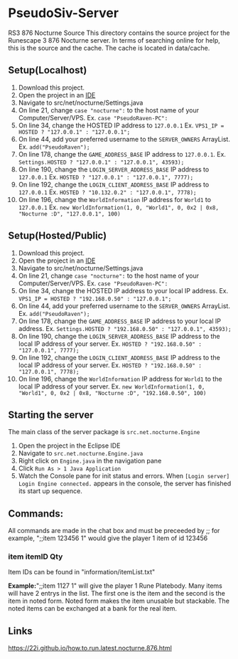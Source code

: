 # PseudoSiv-Server
RS3 876 Nocturne Source
This directory contains the source project for the Runescape 3 876 Nocturne server. In terms of searching online for help, this is the source and the cache. The cache is located in data/cache.

## Setup(Localhost)
1. Download this project.
2. Open the project in an [IDE](https://www.eclipse.org/downloads/)
3. Navigate to src/net/nocturne/Settings.java
4. On line 21, change `case "nocturne":` to the host name of your Computer/Server/VPS. Ex. `case "PseudoRaven-PC":`
5. On line 34, change the HOSTED IP address to `127.0.0.1` Ex. `VPS1_IP = HOSTED ? "127.0.0.1" : "127.0.0.1";`
6. On line 44, add your preferred username to the `SERVER_OWNERS` ArrayList. Ex. `add("PseudoRaven");`
7. On line 178, change the `GAME_ADDRESS_BASE` IP address to `127.0.0.1`. Ex. `Settings.HOSTED ? "127.0.0.1" : "127.0.0.1", 43593);`
8. On line 190, change the `LOGIN_SERVER_ADDRESS_BASE` IP address to `127.0.0.1` Ex. `HOSTED ? "127.0.0.1" : "127.0.0.1", 7777);`
9. On line 192, change the `LOGIN_CLIENT_ADDRESS_BASE` IP address to `127.0.0.1` Ex. `HOSTED ? "10.132.0.2" : "127.0.0.1", 7778);`
10. On line 196, change the `WorldInformation` IP address for `World1` to `127.0.0.1` Ex. `new WorldInformation(1, 0, "World1", 0, 0x2 | 0x8, "Nocturne :D", "127.0.0.1", 100)`

## Setup(Hosted/Public)
1. Download this project.
2. Open the project in an [IDE](https://www.eclipse.org/downloads/)
3. Navigate to src/net/nocturne/Settings.java
4. On line 21, change `case "nocturne":` to the host name of your Computer/Server/VPS. Ex. `case "PseudoRaven-PC":`
5. On line 34, change the HOSTED IP address to your local IP address. Ex. `VPS1_IP = HOSTED ? "192.168.0.50" : "127.0.0.1";`
6. On line 44, add your preferred username to the `SERVER_OWNERS` ArrayList. Ex. `add("PseudoRaven");`
7. On line 178, change the `GAME_ADDRESS_BASE` IP address to your local IP address. Ex. `Settings.HOSTED ? "192.168.0.50" : "127.0.0.1", 43593);`
8. On line 190, change the `LOGIN_SERVER_ADDRESS_BASE` IP address to the local IP address of your server. Ex. `HOSTED ? "192.168.0.50" : "127.0.0.1", 7777);`
9. On line 192, change the `LOGIN_CLIENT_ADDRESS_BASE` IP address to the local IP address of your server. Ex. `HOSTED ? "192.168.0.50" : "127.0.0.1", 7778);`
10. On line 196, change the `WorldInformation` IP address for `World1` to the local IP address of your server. Ex. `new WorldInformation(1, 0, "World1", 0, 0x2 | 0x8, "Nocturne :D", "192.168.0.50", 100)`

## Starting the server
The main class of the server package is `src.net.nocturne.Engine`
1. Open the project in the Eclipse IDE
2. Navigate to `src.net.nocturne.Engine.java`
3. Right click on `Engine.java` in the navigation pane
4. Click `Run As > 1 Java Application`
5. Watch the Console pane for init status and errors. When `[Login server] Login Engine connected.` appears in the console, the server has finished its start up sequence.


## Commands:
All commands are made in the chat box and must be preceeded by ;; for example, ";;item 123456 1" would give the player 1 item of id 123456

### item itemID Qty
  Item IDs can be found in "information/itemList.txt"
  
**Example:**";;item 1127 1" will give the player 1 Rune Platebody. Many items will have 2 entrys in the list. The first one is the item and the second is the item in noted form. Noted form makes the item unusable but stackable. The noted items can be exchanged at a bank for the real item.
  


## Links
https://22i.github.io/how.to.run.latest.nocturne.876.html
